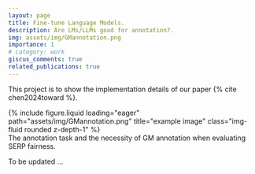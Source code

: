 ```yaml
---
layout: page
title: Fine-tune Language Models.
description: Are LMs/LLMs good for annotation?.
img: assets/img/GMannotation.png
importance: 1
# category: work
giscus_comments: true
related_publications: true
---
```





This project is to show the implementation details of our paper {% cite chen2024toward %}.


<div class="row d-flex justify-content-center">
    <div class="col-sm-auto mt-3 mt-md-0">
        {% include figure.liquid loading="eager" path="assets/img/GMannotation.png" title="example image" class="img-fluid rounded z-depth-1" %}
    </div>
</div>
<div class="caption">
   The annotation task and the necessity of GM annotation when evaluating SERP fairness.
</div>


To be updated ...